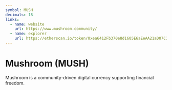 ```yaml
---
symbol: MUSH
decimals: 18
links:
  - name: website
    url: https://www.mushroom.community/
  - name: explorer
    url: https://etherscan.io/token/0xea6412Fb370e8d1605E6aEeAA21aD07C3C7e9F24
---
```


# Mushroom (MUSH)

Mushroom is a community-driven digital currency supporting financial freedom.
